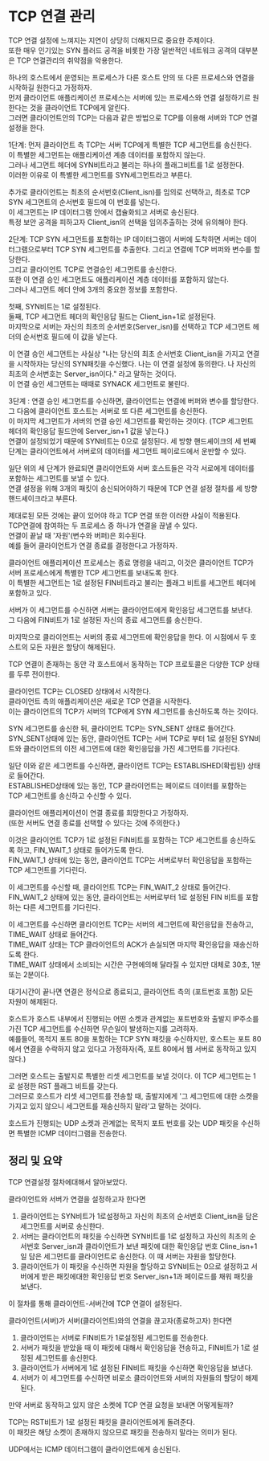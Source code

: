 # TCP 연결 관리


TCP 연결 설정에 느껴지는 지연이 상당히 더해지므로 중요한 주제이다.  
또한 매우 인기있는 SYN 플러드 공격을 비롯한 가장 일반적인 네트워크 공격의 대부분은 TCP 연결관리의 취약점을 악용한다.  

하나의 호스트에서 운영되는 프로세스가 다른 호스트 안의 또 다른 프로세스와 연결을 시작하길 원한다고 가정하자.  
먼저 클라이언트 애플리케이션 프로세스는 서버에 있는 프로세스와 연결 설정하기르 원한다는 것을 클라이언트 TCP에게 알린다.  
그러면 클라이언트안의 TCP는 다음과 같은 방법으로 TCP를 이용해 서버와 TCP 연결 설정을 한다.  

1단계: 먼저 클라이언트 측 TCP는 서버 TCP에게 특별한 TCP 세그먼트를 송신한다.  
이 특별한 세그먼트는 애플리케이션 계층 데이터를 포함하지 않는다.  
그러나 세그먼트 헤더에 SYN비트라고 불리는 하나의 플래그비트를 1로 설정한다.  
이러한 이유로 이 특별한 세그먼트를 SYN세그먼트라고 부른다.  

추가로 클라이언트는 최초의 순서번호(Client_isn)를 임의로 선택하고, 최초로 TCP SYN 세그먼트의 순서번호 필드에 이 번호를 넣는다.  
이 세그먼트는 IP 데이터그램 안에서 캡슐화되고 서버로 송신된다.  
특정 보안 공격을 피하고자 Client_isn의 선택을 임의추출하는 것에 유의해야 한다.  

2단계: TCP SYN 세그먼트를 포함하는 IP 데이터그램이 서버에 도착하면 서버는 데이터그램으로부터 TCP SYN 세그먼트를 추출한다. 그리고 연결에 TCP 버퍼와 변수를 할당한다.  
그리고 클라이언트 TCP로 연결승인 세그먼트를 송신한다.  
또한 이 연결 승인 세그먼트도 애플리케이션 계층 데이터를 포함하지 않는다.  
그러나 세그먼트 헤더 안에 3개의 중요한 정보를 포함한다.  

첫째, SYN비트는 1로 설정된다.  
둘째, TCP 세그먼트 헤더의 확인응답 필드는 Client_isn+1로 설정된다.  
마지막으로 서버는 자신의 최초의 순서번호(Server_isn)를 선택하고 TCP 세그먼트 헤더의 순서번호 필드에 이 값을 넣는다.  

이 연결 승인 세그먼트는 사실상 "나는 당신의 최초 순서번호 Client_isn을 가지고 연결을 시작하자는 당신의 SYN패킷을 수신했다. 나는 이 연결 설정에 동의한다. 나 자신의 최초의 순서번호는 Server_isn이다." 라고 말하는 것이다.  
이 연결 승인 세그먼트는 때때로 SYNACK 세그먼트로 불린다.  

3단계 : 연결 승인 세그먼트를 수신하면, 클라이언트는 연결에 버퍼와 변수를 할당한다.  
그 다음에 클라이언트 호스트는 서버로 또 다른 세그먼트를 송신한다.  
이 마지막 세그먼트가 서버의 연결 승인 세그먼트를 확인하는 것이다. (TCP 세그먼트 헤더의 확인응답 필드안에 Server_isn+1 값을 넣는다.)  
연결이 설정되었기 때문에 SYN비트는 0으로 설정된다. 세 방향 핸드셰이크의 세 번째 단계는 클라이언트에서 서버로의 데이터를 세그먼트 페이로드에서 운반할 수 있다.  

일단 위의 세 단계가 완료되면 클라이언트와 서버 호스트들은 각각 서로에게 데이터를 포함하는 세그먼트를 보낼 수 있다.  
연결 설정을 위해 3개의 패킷이 송신되어야하기 때문에 TCP 연결 설정 절차를 세 방향 핸드셰이크라고 부른다.  

제대로된 모든 것에는 끝이 있어야 하고 TCP 연결 또한 이러한 사실이 적용된다.  
TCP연결에 참여하는 두 프로세스 중 하나가 연결을 끊낼 수 있다.  
연결이 끝날 때 '자원'(변수와 버퍼)은 회수된다.  
예를 들어 클라이언트가 연결 종료를 결정한다고 가정하자.  

클라이언트 애플리케이션 프로세스는 종료 명령을 내리고, 이것은 클라이언트 TCP가 서버 프로세스에게 특별한 TCP 세그먼트를 보내도록 한다.  
이 특별한 세그먼트는 1로 설정된 FIN비트라고 불리는 플래그 비트를 세그먼트 헤더에 포함하고 있다.  

서버가 이 세그먼트를 수신하면 서버는 클라이언트에게 확인응답 세그먼트를 보낸다.  
그 다음에 FIN비트가 1로 설정된 자신의 종료 세그먼트를 송신한다.  

마지막으로 클라이언트는 서버의 종료 세그먼트에 확인응답을 한다. 이 시점에서 두 호스트의 모든 자원은 할당이 해제된다.  

TCP 연결이 존재하는 동안 각 호스트에서 동작하는 TCP 프로토콜은 다양한 TCP 상태를 두루 전이한다.  

클라이언트 TCP는 CLOSED 상태에서 시작한다.  
클라이언트 측의 애플리케이션은 새로운 TCP 연결을 시작한다.  
이는 클라이언트의 TCP가 서버의 TCP에게 SYN 세그먼트를 송신하도록 하는 것이다.  

SYN 세그먼트를 송신한 뒤, 클라이언트 TCP는 SYN_SENT 상태로 들어간다.  
SYN_SENT상태에 있는 동안, 클라이언트 TCP는 서버 TCP로 부터 1로 설정된 SYN비트와 클라이언트의 이전 세그먼트에 대한 확인응답을 가진 세그먼트를 기다린다.  

일단 이와 같은 세그먼트를 수신하면, 클라이언트 TCP는 ESTABLISHED(확립된) 상태로 들어간다.  
ESTABLISHED상태에 있는 동안, TCP 클라이언트는 페이로드 데이터를 포함하는 TCP 세그먼트를 송신하고 수신할 수 있다.  

클라이언트 애플리케이션이 연결 종료를 희망한다고 가정하자.  
(또한 서버도 연결 종료를 선택할 수 있다는 것에 주의한다.)  

이것은 클라이언트 TCP가 1로 설정된 FIN비트를 포함하는 TCP 세그먼트를 송신하도록 하고, FIN_WAIT_1 상태로 들어가도록 한다.  
FIN_WAIT_1 상태에 있는 동안, 클라이언트 TCP는 서버로부터 확인응답을 포함하는 TCP 세그먼트를 기다린다.  

이 세그먼트를 수신할 때, 클라이언트 TCP는 FIN_WAIT_2 상태로 들어간다.  
FIN_WAIT_2 상태에 있는 동안, 클라이언트는 서버로부터 1로 설정된 FIN 비트를 포함하는 다른 세그먼트를 기다린다.  

이 세그먼트를 수신하면 클라이언트 TCP는 서버의 세그먼트에 확인응답을 전송하고, TIME_WAIT 상태로 들어간다.  
TIME_WAIT 상태는 TCP 클라이언트의 ACK가 손실되면 마지막 확인응답을 재송신하도록 한다.  
TIME_WAIT 상태에서 소비되는 시간은 구현에의해 달라질 수 있지만 대체로 30초, 1분 또는 2분이다.  

대기시간이 끝나면 연결은 정식으로 종료되고, 클라이언트 측의 (포트번호 포함) 모든 자원이 해제된다.  

호스트가 호스트 내부에서 진행되는 어떤 소켓과 관계없는 포트번호와 출발지 IP주소를 가진 TCP 세그먼트를 수신하면 무슨일이 발생하는지를 고려하자.  
예를들어, 목적지 포트 80을 포함하는 TCP SYN 패킷을 수신하지만, 호스트는 포트 80에서 연결을 수락하지 않고 있다고 가정하자(즉, 포트 80에서 웹 서버로 동작하고 있지 않다.)  

그러면 호스트는 출발지로 특별한 리셋 세그먼트를 보낼 것이다. 이 TCP 세그먼트는 1로 설정한 RST 플래그 비트를 갖는다.  
그러므로 호스트가 리셋 세그먼트를 전송할 때, 출발지에게 '그 세그먼트에 대한 소켓을 가지고 있지 않으니 세그먼트를 재송신하지 말라'고 말하는 것이다.  

호스트가 진행되는 UDP 소켓과 관계없는 목적지 포트 번호를 갖는 UDP 패킷을 수신하면 특별한 ICMP 데이터그램을 전송한다.  

## 정리 및 요약 

TCP 연결설정 절차에대해서 알아보았다.  

클라이언트와 서버가 연결을 설정하고자 한다면  

1. 클라이언트는 SYN비트가 1로설정하고 자신의 최초의 순서번호 Client_isn을 담은 세그먼트를 서버로 송신한다.
2. 서버는 클라이언트의 패킷을 수신하면 SYN비트를 1로 설정하고 자신의 최초의 순서번호 Server_isn과 클라이언트가 보낸 패킷에 대한 확인응답 번호 Cline_isn+1일 담은 세그먼트를 클라이언트로 송신한다. 이 때 서버는 자원을 할당한다.
3. 클라이언트가 이 패킷을 수신하면 자원을 할당하고 SYN비트는 0으로 설정하고 서버에게 받은 패킷에대한 확인응답 번호 Server_isn+1과 페이로드를 채워 패킷을 보낸다.  

이 절차를 통해 클라이언트-서버간에 TCP 연결이 설정된다.  

클라이언트(서버)가 서버(클라이언트)와의 연결을 끊고자(종료하고자) 한다면

1. 클라이언트는 서버로 FIN비트가 1로설정된 세그먼트를 전송한다.  
2. 서버가 패킷을 받았을 때 이 패킷에 대해서 확인응답을 전송하고, FIN비트가 1로 설정된 세그먼트를 송신한다.  
3. 클라이언트가 서버에게 1로 설정된 FIN비트 패킷을 수신하면 확인응답을 보낸다.
4. 서버가 이 세그먼트를 수신하면 비로소 클라이언트와 서버의 자원들의 할당이 해제된다.

만약 서버로 동작하고 있지 않은 소켓에 TCP 연결 요청을 보내면 어떻게될까?  

TCP는 RST비트가 1로 설정된 패킷을 클라이언트에게 돌려준다.  
이 패킷은 해당 소켓이 존재하지 않으므로 패킷을 전송하지 말라는 의미가 된다.  

UDP에서는 ICMP 데이터그램이 클라이언트에게 송신된다.  








